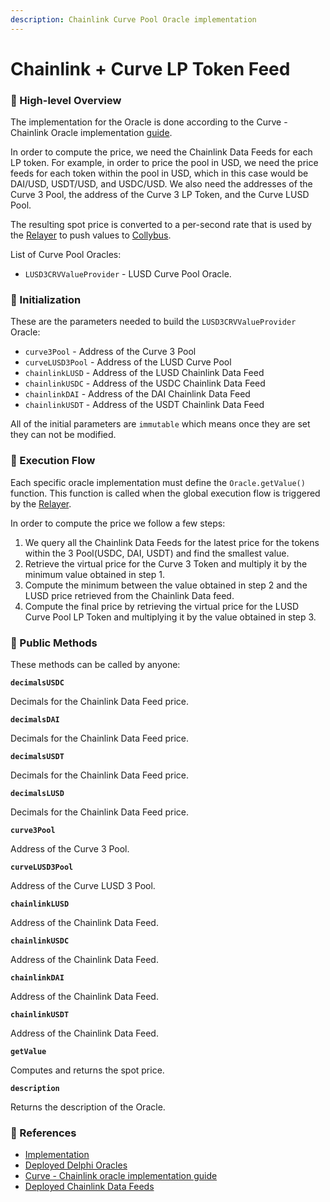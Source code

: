 ```yaml
---
description: Chainlink Curve Pool Oracle implementation
---
```


# Chainlink + Curve LP Token Feed

### 🔎 High-level Overview

The implementation for the Oracle is done according to the Curve - Chainlink Oracle implementation [guide](https://news.curve.fi/chainlink-oracles-and-curve-pools/).&#x20;

In order to compute the price, we need the Chainlink Data Feeds for each LP token. For example, in order to price the pool in USD, we need the price feeds for each token within the pool in USD, which in this case would be DAI/USD, USDT/USD, and USDC/USD. We also need the addresses of the Curve 3 Pool, the address of the Curve 3 LP Token, and the Curve LUSD Pool.

The resulting spot price is converted to a per-second rate that is used by the [Relayer](../relayer.md) to push values to [Collybus](../../../fiat/).

List of Curve Pool Oracles:

* `LUSD3CRVValueProvider` - LUSD Curve Pool Oracle.

### 🐣 Initialization

These are the parameters needed to build the `LUSD3CRVValueProvider` Oracle:

* `curve3Pool` - Address of the Curve 3 Pool
* `curveLUSD3Pool` - Address of the LUSD Curve Pool
* `chainlinkLUSD` - Address of the LUSD Chainlink Data Feed
* `chainlinkUSDC` - Address of the USDC Chainlink Data Feed
* `chainlinkDAI` - Address of the DAI Chainlink Data Feed
* `chainlinkUSDT` -  Address of the USDT Chainlink Data Feed

All of the initial parameters are `immutable` which means once they are set they can not be modified.

### 🌈 Execution Flow

Each specific oracle implementation must define the `Oracle.getValue()` function. This function is called when the global execution flow is triggered by the [Relayer](../relayer.md). &#x20;

In order to compute the price we follow a few steps:

1. We query all the Chainlink Data Feeds for the latest price for the tokens within the 3 Pool(USDC, DAI, USDT) and find the smallest value.
2. Retrieve the virtual price for the Curve 3 Token and multiply it by the minimum value obtained in step 1.
3. Compute the minimum between the value obtained in step 2 and the LUSD price retrieved from the Chainlink Data feed.
4. Compute the final price by retrieving the virtual price for the LUSD Curve Pool LP Token and multiplying it by the value obtained in step 3.

### 📑 Public Methods

These methods can be called by anyone:

**`decimalsUSDC`**&#x20;

Decimals for the Chainlink Data Feed price.

**`decimalsDAI`**

Decimals for the Chainlink Data Feed price.

**`decimalsUSDT`**

Decimals for the Chainlink Data Feed price.

**`decimalsLUSD`**

Decimals for the Chainlink Data Feed price.

**`curve3Pool`**

Address of the Curve 3 Pool.

**`curveLUSD3Pool`**

Address of the Curve LUSD 3 Pool.

**`chainlinkLUSD`**

Address of the Chainlink Data Feed.

**`chainlinkUSDC`**

Address of the Chainlink Data Feed.

**`chainlinkDAI`**

Address of the Chainlink Data Feed.

**`chainlinkUSDT`**

Address of the Chainlink Data Feed.

**`getValue`**

Computes and returns the spot price.

**`description`**

Returns the description of the Oracle.

### 📘 References

* [Implementation](https://github.com/fiatdao/delphi/blob/26c91838d287a27e494c75a834fbafef303c090d/src/oracle\_implementations/spot\_price/Chainlink/LUSD3CRV/LUSD3CRVValueProvider.sol)
* [Deployed Delphi Oracles](https://github.com/fiatdao/changelog/tree/0693456e1938288734b79a24e9ac3be4a0ef6661/deployment)
* [Curve - Chainlink oracle implementation guide](https://news.curve.fi/chainlink-oracles-and-curve-pools/)
* [Deployed Chainlink Data Feeds](https://docs.chain.link/docs/ethereum-addresses/)
